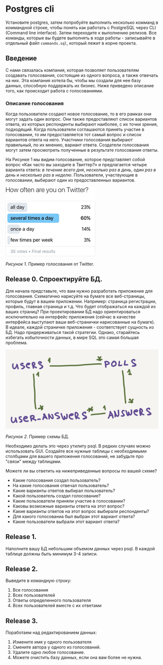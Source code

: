 # Postgres cli

Установите postgres, затем попробуйте выполнить несколько комманд в коммандной строке, чтобы понять как работать с PostgreSQL через CLI (Command line interface). 
Затем переходите к выполнению релизов. Все команды, которые вы будете выполнять в ходе работы - записывайте в отдельный файл `commands.sql`, который лежит в корне проекта.


## Введение
С нами связалась компания, которая позволяет пользователям создавать голосования, состоящие из одного вопроса, а также отвечать на них. Эта компания хотела бы, чтобы мы создали для нее базу данных, способную поддержать их бизнес. Ниже приведено описание того, как происходит работа с голосованиями.


### Описание голосования
Когда пользователи создают новое голосование, то в его рамках они могут задать один вопрос. Они также предоставляют список вариантов ответа, из которых респонденты выбирают наиболее, с их точки зрения, подходящий. Когда пользователи соглашаются принять участие в голосовании, то им предоставляется тот самый вопрос  и список вариантов ответа на него. Участники голосования выбирают правильный, по их мнению, вариант ответа. Создатели голосования могут затем просмотреть полученные в результате голосования ответы.

На Рисунке 1 мы видим голосование, которое представляет собой вопрос «Как часто вы заходите в Твиттер?» и предлагается четыре варианта ответа: *в течение всего дня*, *несколько раз в день*, *один раз в день* и *несколько раз в неделю*. Пользователи, участвующие в голосовании, выбирают один из предоставленных вариантов.

![Пример голосование](poll-example.jpg)

*Рисунок 1*. Пример голосования от Twitter.


## Release 0. Спроектируйте БД.
Для начала представьте, что вам нужно разработать приложение для голосования. Схематично нарисуйте на бумаге все веб-страницы, которые будут в вашем приложении. Например: страница регистрации, профиль, главная страница и т.д. Что будет отображаться на каждой из ваших страниц? При проектировании БД надо ориентироваться исключительно на интерфейс приложения (сейчас в качестве интерфейса выступают ваши веб-странички нарисованные на бумаге). В идеале, каждой страничке приложения - соответствует сущность из БД. Надо придерживаться такой стратегии. Однако, старайтесь избегать избыточности данных, в мире SQL это самая большая проблема.

![Пример голосование](er-example.png)

*Рисунок 2*. Пример схемы БД.

Необходимо делать это через утилиту psql. В редких случаях можно использовать GUI.
Создайте все нужные таблицы с необходимыми столбцами для вашего приложения голосований, не забудьте про "связи" между таблицами.


Можете ли вы ответить на нижеприведенные вопросы по вашей схеме?

- Какие голосования создал пользователь?
- На какие голосования отвечал пользователь?
- Какие варианты ответов выбирал пользователь?
- Какой пользователь создал голосование?
- Какие пользователи приняли участие в голосовании?
- Каковы возможные варианты ответа на этот вопрос?
- Какие варианты ответов на этот вопрос выбирали респонденты?
- Для какого голосованиа был выбран этот вариант ответа?
- Какие пользователи выбрали этот вариант ответа?


## Release 1.
Наполните вашу БД небольшим объемом данных через psql. В каждой таблице должны быть минимум 3-4 записи.

## Release 2.
Выведите в командную строку:
1. Все голосования
2. Всех пользователей
3. Ответы определенного пользователя
4. Всех пользователей вместе с их ответами

## Release 3.
Поработаем над редактированием данных:
1. Измените имя у одного пользователя
2. Смените автора у одного из голосований.
3. Удалите одно любое голосование.
4. Можете очистить базу данных, если она вам более не нужна.



